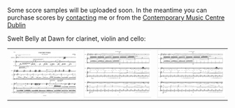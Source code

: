 Some score samples will be uploaded soon. 
In the meantime you can purchase scores by [contacting](http://www.judithring.com/contact/) me or from the [Contemporary Music Centre Dublin](https://www.cmc.ie/composers/judith-ring) 





Swelt Belly at Dawn for clarinet, violin and cello:
<div class="photo-with-credit">
<table>

<td><div style="text-align: left;"><img src="/assets/img/Swelt Belly page 01.jpg"></div></td>

<td><div style="text-align: center;"><img src="/assets/img/Swelt Belly page 02.jpg"></div></td>
<div style="text-align: right;">
<td><img src="/assets/img/Swelt Belly page 02.jpg"></td></div>
</table>

<br>

